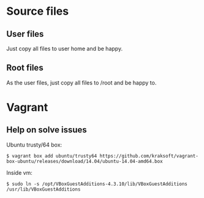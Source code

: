 # Source files

## User files

Just copy all files to user home and be happy.

## Root files

As the user files, just copy all files to /root and be happy to.

# Vagrant

## Help on solve issues
Ubuntu trusty/64 box:
```
$ vagrant box add ubuntu/trusty64 https://github.com/kraksoft/vagrant-box-ubuntu/releases/download/14.04/ubuntu-14.04-amd64.box
```

Inside vm:
```
$ sudo ln -s /opt/VBoxGuestAdditions-4.3.10/lib/VBoxGuestAdditions /usr/lib/VBoxGuestAdditions
```
